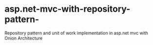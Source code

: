 # asp.net-mvc-with-repository-pattern-
Repository pattern and unit of work implementation in asp.net mvc with Onion Architecture
